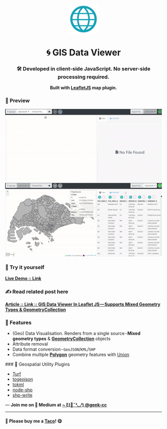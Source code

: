 <div align="center">
  <img src="https://raw.githubusercontent.com/incubated-geek-cc/GIS-Data-Viewer/main/img/logo.png" width="96" alt="logo">

  # 🌀 GIS Data Viewer

  ### 🛠️ Developed in client-side JavaScript. No server-side processing required.

**Built with <a href='https://leafletjs.com/' target='_blank'>LeafletJS</a> map plugin.**

<div align="left">

### 👀 Preview
<img src='https://raw.githubusercontent.com/incubated-geek-cc/GIS-Data-Viewer/main/img/demo.gif' width="600px" />
<br>
<img src='https://raw.githubusercontent.com/incubated-geek-cc/GIS-Data-Viewer/main/img/mergePolygons.gif' width="600px" />

### 🌟 Try it yourself
[**Live Demo :: Link**](https://incubated-geek-cc.github.io/GIS-Data-Viewer/)

### ✍ Read related post here

[**Article :: Link :: GIS Data Viewer In Leaflet JS — Supports Mixed Geometry Types & GeometryCollection**](https://towardsdatascience.com/render-3d-buildings-in-geospatial-webgl-visualisations-c5325eadb347)

### 📌 Features

</div>
<div align="left">
	<ul>
		<li>(Geo) Data Visualisation. Renders from a single source - <strong>Mixed geometry types</strong> & <strong><a href='https://datatracker.ietf.org/doc/html/rfc7946/#page-26' target='_blank'>GeometryCollection</a></strong> objects</li>
		<li>Attribute removal</li>
		<li>Data format conversion - <code>GeoJSON</code>/<code>KML</code>/<code>SHP</code></li>
		<li>Combine multiple <strong><a href='https://datatracker.ietf.org/doc/html/rfc7946/#page-23' target='_blank'>Polygon</a></strong> geometry features with <a href='https://support.esri.com/en-us/gis-dictionary/union' target='_blank'>Union</a></li>
	</ul>
</div>
</div>

<div align="left">
### 📄 Geospatial Utility Plugins
</div>

<div align="left">
	<ul>
		<li><a href='https://turfjs.org/' target='_blank'>Turf</a></li>
		<li><a href='https://github.com/placemark/togeojson' target='_blank'>togeojson</a></li>
		<li><a href='https://github.com/mapbox/tokml' target='_blank'>tokml</a></li>
		<li><a href='https://github.com/yuletide/node-shp' target='_blank'>node-shp</a></li>
		<li><a href='https://github.com/mapbox/shp-write' target='_blank'>shp-write</a></li>
	</ul>
</div>

<p>— <b>Join me on 📝 <b>Medium</b> at <a href='https://medium.com/@geek-cc' target='_blank'>~ ξ(🎀˶❛◡❛) @geek-cc</a></b></p>

---

#### 🌮 Please buy me a <a href='https://www.buymeacoffee.com/geekcc' target='_blank'>Taco</a>! 😋